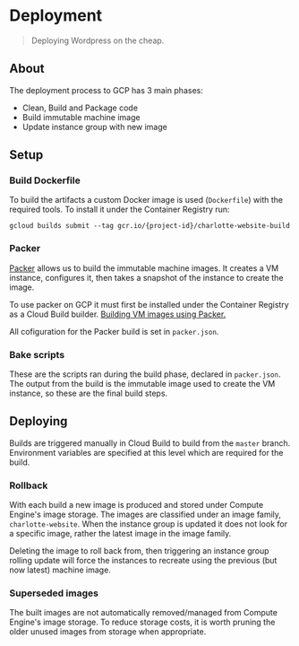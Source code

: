 # Deployment

> Deploying Wordpress on the cheap.

## About

The deployment process to GCP has 3 main phases:

- Clean, Build and Package code
- Build immutable machine image
- Update instance group with new image

## Setup

### Build Dockerfile

To build the artifacts a custom Docker image is used (`Dockerfile`) with the required tools. To install it under the Container Registry run:

    gcloud builds submit --tag gcr.io/{project-id}/charlotte-website-build

### Packer

[Packer](https://www.packer.io/docs/builders/googlecompute) allows us to build the immutable machine images. It creates a VM instance, configures it, then takes a snapshot of the instance to create the image.

To use packer on GCP it must first be installed under the Container Registry as a Cloud Build builder.
[Building VM images using Packer.
](https://cloud.google.com/build/docs/building/build-vm-images-with-packer#before_you_begin)

All cofiguration for the Packer build is set in `packer.json`.

### Bake scripts

These are the scripts ran during the build phase, declared in `packer.json`. The output from the build is the immutable image used to create the VM instance, so these are the final build steps.

## Deploying

Builds are triggered manually in Cloud Build to build from the `master` branch. Environment variables are specified at this level which are required for the build.

### Rollback

With each build a new image is produced and stored under Compute Engine's image storage. The images are classified under an image family, `charlotte-website`. When the instance group is updated it does not look for a specific image, rather the latest image in the image family.

Deleting the image to roll back from, then triggering an instance group rolling update will force the instances to recreate using the previous (but now latest) machine image.

### Superseded images

The built images are not automatically removed/managed from Compute Engine's image storage. To reduce storage costs, it is worth pruning the older unused images from storage when appropriate.
